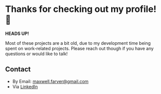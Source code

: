 # Thanks for checking out my profile! 👋

**HEADS UP!**

Most of these projects are a bit old, due to my development time being spent on work-related projects. Please reach out though if you have any questions or would like to talk!

## Contact

- By Email: maxwell.farver@gmail.com
- Via [LinkedIn](https://www.linkedin.com/in/maxwell-farver/)
